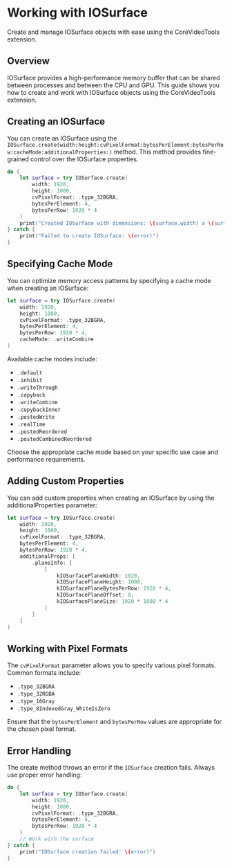 # Working with IOSurface

Create and manage IOSurface objects with ease using the CoreVideoTools extension.

## Overview

IOSurface provides a high-performance memory buffer that can be shared between processes and between the CPU and GPU. This guide shows you how to create and work with IOSurface objects using the CoreVideoTools extension.

## Creating an IOSurface

You can create an IOSurface using the `IOSurface.create(width:height:cvPixelFormat:bytesPerElement:bytesPerRow:cacheMode:additionalProperties:)` method. This method provides fine-grained control over the IOSurface properties.

```swift
do {
    let surface = try IOSurface.create(
        width: 1920,
        height: 1080,
        cvPixelFormat: .type_32BGRA,
        bytesPerElement: 4,
        bytesPerRow: 1920 * 4
    )
    print("Created IOSurface with dimensions: \(surface.width) x \(surface.height)")
} catch {
    print("Failed to create IOSurface: \(error)")
}
```

## Specifying Cache Mode

You can optimize memory access patterns by specifying a cache mode when creating an IOSurface:

```swift
let surface = try IOSurface.create(
    width: 1920,
    height: 1080,
    cvPixelFormat: .type_32BGRA,
    bytesPerElement: 4,
    bytesPerRow: 1920 * 4,
    cacheMode: .writeCombine
)
```

Available cache modes include:

- `.default`
- `.inhibit`
- `.writeThrough`
- `.copyback`
- `.writeCombine`
- `.copybackInner`
- `.postedWrite`
- `.realTime`
- `.postedReordered`
- `.postedCombinedReordered`

Choose the appropriate cache mode based on your specific use case and performance requirements.

## Adding Custom Properties

You can add custom properties when creating an IOSurface by using the additionalProperties parameter:

```swift
let surface = try IOSurface.create(
    width: 1920,
    height: 1080,
    cvPixelFormat: .type_32BGRA,
    bytesPerElement: 4,
    bytesPerRow: 1920 * 4,
    additionalProps: [
        .planeInfo: [
            [
                kIOSurfacePlaneWidth: 1920,
                kIOSurfacePlaneHeight: 1080,
                kIOSurfacePlaneBytesPerRow: 1920 * 4,
                kIOSurfacePlaneOffset: 0,
                kIOSurfacePlaneSize: 1920 * 1080 * 4
            ]
        ]
    ]
)
```

## Working with Pixel Formats

The `cvPixelFormat` parameter allows you to specify various pixel formats. Common formats include:

- `.type_32BGRA`
- `.type_32RGBA`
- `.type_16Gray`
- `.type_8IndexedGray_WhiteIsZero`

Ensure that the `bytesPerElement` and `bytesPerRow` values are appropriate for the chosen pixel format.

## Error Handling

The create method throws an error if the `IOSurface` creation fails. Always use proper error handling:

```swift
do {
    let surface = try IOSurface.create(
        width: 1920,
        height: 1080,
        cvPixelFormat: .type_32BGRA,
        bytesPerElement: 4,
        bytesPerRow: 1920 * 4
    )
    // Work with the surface
} catch {
    print("IOSurface creation failed: \(error)")
}
```
